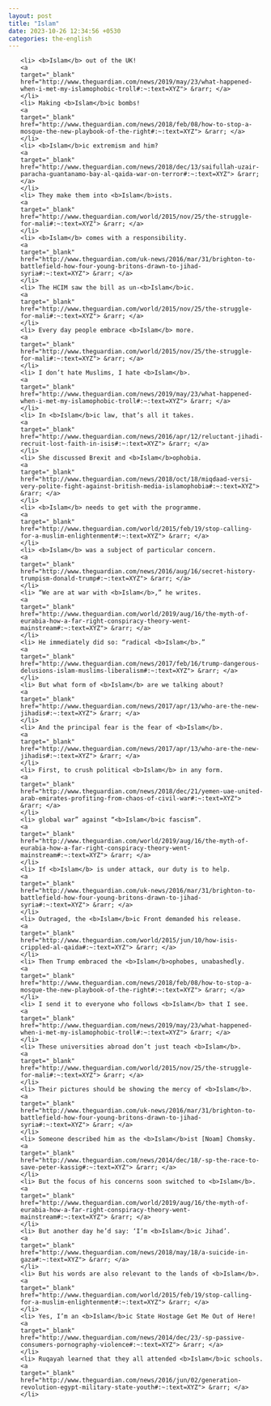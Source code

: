 ```yaml
---
layout: post
title: "Islam"
date: 2023-10-26 12:34:56 +0530
categories: the-english
---
```

<ol>

    <li> <b>Islam</b> out of the UK!
    <a 
    target="_blank" 
    href="http://www.theguardian.com/news/2019/may/23/what-happened-when-i-met-my-islamophobic-troll#:~:text=XYZ"> &rarr; </a>
    </li>
    <li> Making <b>Islam</b>ic bombs!
    <a 
    target="_blank" 
    href="http://www.theguardian.com/news/2018/feb/08/how-to-stop-a-mosque-the-new-playbook-of-the-right#:~:text=XYZ"> &rarr; </a>
    </li>
    <li> <b>Islam</b>ic extremism and him?
    <a 
    target="_blank" 
    href="http://www.theguardian.com/news/2018/dec/13/saifullah-uzair-paracha-guantanamo-bay-al-qaida-war-on-terror#:~:text=XYZ"> &rarr; </a>
    </li>
    <li> They make them into <b>Islam</b>ists.
    <a 
    target="_blank" 
    href="http://www.theguardian.com/world/2015/nov/25/the-struggle-for-mali#:~:text=XYZ"> &rarr; </a>
    </li>
    <li> <b>Islam</b> comes with a responsibility.
    <a 
    target="_blank" 
    href="http://www.theguardian.com/uk-news/2016/mar/31/brighton-to-battlefield-how-four-young-britons-drawn-to-jihad-syria#:~:text=XYZ"> &rarr; </a>
    </li>
    <li> The HCIM saw the bill as un-<b>Islam</b>ic.
    <a 
    target="_blank" 
    href="http://www.theguardian.com/world/2015/nov/25/the-struggle-for-mali#:~:text=XYZ"> &rarr; </a>
    </li>
    <li> Every day people embrace <b>Islam</b> more.
    <a 
    target="_blank" 
    href="http://www.theguardian.com/world/2015/nov/25/the-struggle-for-mali#:~:text=XYZ"> &rarr; </a>
    </li>
    <li> I don’t hate Muslims, I hate <b>Islam</b>.
    <a 
    target="_blank" 
    href="http://www.theguardian.com/news/2019/may/23/what-happened-when-i-met-my-islamophobic-troll#:~:text=XYZ"> &rarr; </a>
    </li>
    <li> In <b>Islam</b>ic law, that’s all it takes.
    <a 
    target="_blank" 
    href="http://www.theguardian.com/news/2016/apr/12/reluctant-jihadi-recruit-lost-faith-in-isis#:~:text=XYZ"> &rarr; </a>
    </li>
    <li> She discussed Brexit and <b>Islam</b>ophobia.
    <a 
    target="_blank" 
    href="http://www.theguardian.com/news/2018/oct/18/miqdaad-versi-very-polite-fight-against-british-media-islamophobia#:~:text=XYZ"> &rarr; </a>
    </li>
    <li> <b>Islam</b> needs to get with the programme.
    <a 
    target="_blank" 
    href="http://www.theguardian.com/world/2015/feb/19/stop-calling-for-a-muslim-enlightenment#:~:text=XYZ"> &rarr; </a>
    </li>
    <li> <b>Islam</b> was a subject of particular concern.
    <a 
    target="_blank" 
    href="http://www.theguardian.com/news/2016/aug/16/secret-history-trumpism-donald-trump#:~:text=XYZ"> &rarr; </a>
    </li>
    <li> “We are at war with <b>Islam</b>,” he writes.
    <a 
    target="_blank" 
    href="http://www.theguardian.com/world/2019/aug/16/the-myth-of-eurabia-how-a-far-right-conspiracy-theory-went-mainstream#:~:text=XYZ"> &rarr; </a>
    </li>
    <li> He immediately did so: “radical <b>Islam</b>.”
    <a 
    target="_blank" 
    href="http://www.theguardian.com/news/2017/feb/16/trump-dangerous-delusions-islam-muslims-liberalism#:~:text=XYZ"> &rarr; </a>
    </li>
    <li> But what form of <b>Islam</b> are we talking about?
    <a 
    target="_blank" 
    href="http://www.theguardian.com/news/2017/apr/13/who-are-the-new-jihadis#:~:text=XYZ"> &rarr; </a>
    </li>
    <li> And the principal fear is the fear of <b>Islam</b>.
    <a 
    target="_blank" 
    href="http://www.theguardian.com/news/2017/apr/13/who-are-the-new-jihadis#:~:text=XYZ"> &rarr; </a>
    </li>
    <li> First, to crush political <b>Islam</b> in any form.
    <a 
    target="_blank" 
    href="http://www.theguardian.com/news/2018/dec/21/yemen-uae-united-arab-emirates-profiting-from-chaos-of-civil-war#:~:text=XYZ"> &rarr; </a>
    </li>
    <li> global war” against “<b>Islam</b>ic fascism”.
    <a 
    target="_blank" 
    href="http://www.theguardian.com/world/2019/aug/16/the-myth-of-eurabia-how-a-far-right-conspiracy-theory-went-mainstream#:~:text=XYZ"> &rarr; </a>
    </li>
    <li> If <b>Islam</b> is under attack, our duty is to help.
    <a 
    target="_blank" 
    href="http://www.theguardian.com/uk-news/2016/mar/31/brighton-to-battlefield-how-four-young-britons-drawn-to-jihad-syria#:~:text=XYZ"> &rarr; </a>
    </li>
    <li> Outraged, the <b>Islam</b>ic Front demanded his release.
    <a 
    target="_blank" 
    href="http://www.theguardian.com/world/2015/jun/10/how-isis-crippled-al-qaida#:~:text=XYZ"> &rarr; </a>
    </li>
    <li> Then Trump embraced the <b>Islam</b>ophobes, unabashedly.
    <a 
    target="_blank" 
    href="http://www.theguardian.com/news/2018/feb/08/how-to-stop-a-mosque-the-new-playbook-of-the-right#:~:text=XYZ"> &rarr; </a>
    </li>
    <li> I send it to everyone who follows <b>Islam</b> that I see.
    <a 
    target="_blank" 
    href="http://www.theguardian.com/news/2019/may/23/what-happened-when-i-met-my-islamophobic-troll#:~:text=XYZ"> &rarr; </a>
    </li>
    <li> These universities abroad don’t just teach <b>Islam</b>.
    <a 
    target="_blank" 
    href="http://www.theguardian.com/world/2015/nov/25/the-struggle-for-mali#:~:text=XYZ"> &rarr; </a>
    </li>
    <li> Their pictures should be showing the mercy of <b>Islam</b>.
    <a 
    target="_blank" 
    href="http://www.theguardian.com/uk-news/2016/mar/31/brighton-to-battlefield-how-four-young-britons-drawn-to-jihad-syria#:~:text=XYZ"> &rarr; </a>
    </li>
    <li> Someone described him as the <b>Islam</b>ist [Noam] Chomsky.
    <a 
    target="_blank" 
    href="http://www.theguardian.com/news/2014/dec/18/-sp-the-race-to-save-peter-kassig#:~:text=XYZ"> &rarr; </a>
    </li>
    <li> But the focus of his concerns soon switched to <b>Islam</b>.
    <a 
    target="_blank" 
    href="http://www.theguardian.com/world/2019/aug/16/the-myth-of-eurabia-how-a-far-right-conspiracy-theory-went-mainstream#:~:text=XYZ"> &rarr; </a>
    </li>
    <li> But another day he’d say: ‘I’m <b>Islam</b>ic Jihad’.
    <a 
    target="_blank" 
    href="http://www.theguardian.com/news/2018/may/18/a-suicide-in-gaza#:~:text=XYZ"> &rarr; </a>
    </li>
    <li> But his words are also relevant to the lands of <b>Islam</b>.
    <a 
    target="_blank" 
    href="http://www.theguardian.com/world/2015/feb/19/stop-calling-for-a-muslim-enlightenment#:~:text=XYZ"> &rarr; </a>
    </li>
    <li> Yes, I’m an <b>Islam</b>ic State Hostage Get Me Out of Here!
    <a 
    target="_blank" 
    href="http://www.theguardian.com/news/2014/dec/23/-sp-passive-consumers-pornography-violence#:~:text=XYZ"> &rarr; </a>
    </li>
    <li> Ruqayah learned that they all attended <b>Islam</b>ic schools.
    <a 
    target="_blank" 
    href="http://www.theguardian.com/news/2016/jun/02/generation-revolution-egypt-military-state-youth#:~:text=XYZ"> &rarr; </a>
    </li>